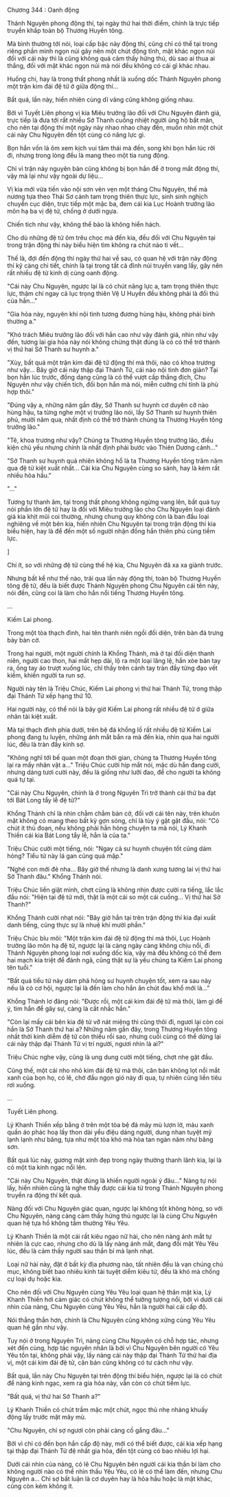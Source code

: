 




Chương 344 : Oanh động


Thánh Nguyên phong động thí, tại ngày thứ hai thời điểm, chính là trực tiếp truyền khắp toàn bộ Thương Huyền tông.

Mà bình thường tới nói, loại cấp bậc này động thí, cũng chỉ có thể tại trong riêng phần mình ngọn núi gây nên một chút động tĩnh, mặt khác ngọn núi đối với cái này thì là cũng không quá cảm thấy hứng thú, dù sao ai thua ai thắng, đối với mặt khác ngọn núi mà nói đều không có cái gì khác nhau.

Huống chi, hay là trong thất phong nhất là xuống dốc Thánh Nguyên phong một trận kim đái đệ tử ở giữa động thí...

Bất quá, lần này, hiển nhiên cùng dĩ vãng cũng không giống nhau.

Bởi vì Tuyết Liên phong vị kia Miêu trưởng lão đối với Chu Nguyên đánh giá, trực tiếp là đưa tới rất nhiều Sở Thanh cuồng nhiệt người ủng hộ bất mãn, cho nên tại động thí một ngày này nhao nhao chạy đến, muốn nhìn một chút cái này Chu Nguyên đến tột cùng có năng lực gì.

Bọn hắn vốn là ôm xem kịch vui tâm thái mà đến, song khi bọn hắn lúc rời đi, nhưng trong lòng đều là mang theo một tia rung động.

Chỉ vì trận này nguyên bản cũng không bị bọn hắn để ở trong mắt động thí, vậy mà lại như vậy ngoài dự liệu...

Vị kia mới vừa tiến vào nội sơn vẻn vẹn một tháng Chu Nguyên, thế mà nương tựa theo Thái Sơ cảnh tam trọng thiên thực lực, sinh sinh nghịch chuyển cục diện, trực tiếp một mặc ba, đem cái kia Lục Hoành trưởng lão môn hạ ba vị đệ tử, chống ở dưới ngựa.

Chiến tích như vậy, không thể bảo là không hiển hách.

Cho dù những đệ tử ôm trêu chọc mà đến kia, đều đối với Chu Nguyên tại trong trận động thí này biểu hiện tìm không ra chút nào tì vết...

Thế là, đợi đến động thí ngày thứ hai về sau, có quan hệ với trận này động thí kỹ càng chi tiết, chính là tại trong tất cả đỉnh núi truyền vang lấy, gây nên rất nhiều đệ tử kinh dị cùng oanh động.

"Cái này Chu Nguyên, ngược lại là có chút năng lực a, tam trọng thiên thực lực, thậm chí ngay cả lục trọng thiên Vệ U Huyền đều không phải là đối thủ của hắn..."

"Gia hỏa này, nguyên khí nội tình tương đương hùng hậu, không phải bình thường a."

"Khó trách Miêu trưởng lão đối với hắn cao như vậy đánh giá, nhìn như vậy đến, tương lai gia hỏa này nói không chừng thật đúng là có có thể trở thành vị thứ hai Sở Thanh sư huynh a."

"Xùy, bất quá một trận kim đái đệ tử động thí mà thôi, nào có khoa trương như vậy... Bây giờ cái này thập đại Thánh Tử, cái nào nội tình đơn giản? Tại bọn hắn lúc trước, đồng dạng cũng là có thể vượt cấp thắng địch, Chu Nguyên như vậy chiến tích, đối bọn hắn mà nói, miễn cưỡng chỉ tính là phù hợp thôi."

"Đúng vậy a, những năm gần đây, Sở Thanh sư huynh cơ duyên cỡ nào hùng hậu, ta từng nghe một vị trưởng lão nói, lấy Sở Thanh sư huynh thiên phú, mười năm qua, nhất định có thể trở thành chúng ta Thương Huyền tông trưởng lão."

"Tê, khoa trương như vậy? Chúng ta Thương Huyền tông trưởng lão, điều kiện chủ yếu nhưng chính là nhất định phải bước vào Thiên Dương cảnh..."

"Sở Thanh sư huynh quả nhiên không hổ là ta Thương Huyền tông trăm năm qua đệ tử kiệt xuất nhất... Cái kia Chu Nguyên cùng so sánh, hay là kém rất nhiều hỏa hầu."

"..."

Tương tự thanh âm, tại trong thất phong không ngừng vang lên, bất quá tuy nói phần lớn đệ tử hay là đối với Miêu trưởng lão cho Chu Nguyên loại đánh giá kia khịt mũi coi thường, nhưng chung quy không còn là ban đầu loại nghiêng về một bên kia, hiển nhiên Chu Nguyên tại trong trận động thí kia biểu hiện, hay là để đến một số người nhận đồng hắn thiên phú cùng tiềm lực.

]

Chí ít, so với những đệ tử cùng thế hệ kia, Chu Nguyên đã xa xa giành trước.

Nhưng bất kể như thế nào, trải qua lần này động thí, toàn bộ Thương Huyền tông đệ tử, đều là biết được Thánh Nguyên phong Chu Nguyên cái tên này, nói đến, cũng coi là làm cho hắn nổi tiếng Thương Huyền tông.

...

Kiếm Lai phong.

Trong một tòa thạch đình, hai tên thanh niên ngồi đối diện, trên bàn đá trưng bày bàn cờ.

Trong hai người, một người chính là Khổng Thánh, mà ở tại đối diện thanh niên, người cao thon, hai mắt hẹp dài, lộ ra một loại lăng lệ, hắn xòe bàn tay ra, ống tay áo trượt xuống lúc, chỉ thấy trên cánh tay tràn đầy từng đạo vết kiếm, khiến người ta run sợ.

Người này tên là Triệu Chúc, Kiếm Lai phong vị thứ hai Thánh Tử, trong thập đại Thánh Tử xếp hạng thứ 10.

Hai người này, có thể nói là bây giờ Kiếm Lai phong rất nhiều đệ tử ở giữa nhân tài kiệt xuất.

Mà tại thạch đình phía dưới, trên bệ đá khổng lồ rất nhiều đệ tử Kiếm Lai phong đang tu luyện, những ánh mắt bắn ra mà đến kia, nhìn qua hai người lúc, đều là tràn đầy kính sợ.

"Không nghĩ tới bế quan một đoạn thời gian, chúng ta Thương Huyền tông lại ra mấy nhân vật a..." Triệu Chúc cười híp mắt nói, mặc dù hắn đang cười, nhưng dáng tươi cười này, đều là giống như lưỡi đao, để cho người ta không quá tự tại.

"Cái này Chu Nguyên, chính là ở trong Nguyên Trì trở thành cái thứ ba đạt tới Bát Long tẩy lễ đệ tử?"

Khổng Thánh chỉ là nhìn chằm chằm bàn cờ, đối với cái tên này, trên khuôn mặt không có mang theo bất kỳ gợn sóng, chỉ là tùy ý gật gật đầu, nói: "Có chút ít thủ đoạn, nếu không phải hắn hỏng chuyện ta mà nói, Lý Khanh Thiền cái kia Bát Long tẩy lễ, hẳn là của ta."

Triệu Chúc cười một tiếng, nói: "Ngay cả sư huynh chuyện tốt cũng dám hỏng? Tiểu tử này lá gan cũng quá mập."

"Nghé con mới đẻ nha... Bây giờ thế nhưng là danh xưng tương lai vị thứ hai Sở Thanh đâu." Khổng Thánh nói.

Triệu Chúc liền giật mình, chợt cũng là không nhịn được cười ra tiếng, lắc lắc đầu nói: "Hiện tại đệ tử mới, thật là một cái so một cái cuồng... Vị thứ hai Sở Thanh?"

Khổng Thánh cười nhạt nói: "Bây giờ hắn tại trên trận động thí kia đại xuất danh tiếng, cũng thực sự là nhuệ khí mười phần."

Triệu Chúc bĩu môi: "Một trận kim đái đệ tử động thí mà thôi, Lục Hoành trưởng lão môn hạ đệ tử, ngược lại là càng ngày càng không chịu nổi, đi Thánh Nguyên phong loại nơi xuống dốc kia, vậy mà đều không có thể đem hai mạch kia triệt để đánh ngã, cũng thật sự là yếu chúng ta Kiếm Lai phong tên tuổi."

"Bất quá tiểu tử này dám phá hỏng sư huynh chuyện tốt, xem ra sau này nếu là có cơ hội, ngược lại là đến làm cho hắn ăn chút đau khổ mới là..."

Khổng Thánh lơ đãng nói: "Được rồi, một cái kim đái đệ tử mà thôi, làm gì để ý, tìm hắn để gây sự, càng là cất nhắc hắn."

"Còn lại mấy cái bên kia đệ tử vỡ nát miệng thì cũng thôi đi, ngươi lại còn coi hắn là Sở Thanh thứ hai a? Những năm gần đây, trong Thương Huyền tông nhất thời kinh diễm đệ tử còn thiếu rồi sao, nhưng cuối cùng có thể dừng lại cái này thập đại Thánh Tử vị trí người, ngươi nhìn là ai?"

Triệu Chúc nghe vậy, cũng là ung dung cười một tiếng, chợt nhẹ gật đầu.

Cũng thế, một cái nho nhỏ kim đái đệ tử mà thôi, căn bản không lọt nổi mắt xanh của bọn họ, có lẽ, chờ đầu ngọn gió này đi qua, tự nhiên cũng liền tiêu rơi xuống.

...

Tuyết Liên phong.

Lý Khanh Thiền xếp bằng ở trên một tòa bệ đá mây mù lượn lờ, màu xanh quần áo phác hoạ lấy thon dài yểu điệu dáng người, dung nhan tuyệt mỹ lạnh lạnh như băng, tựa như một tòa khó mà hòa tan ngàn năm như băng sơn.

Bất quá lúc này, gương mặt xinh đẹp trong ngày thường thanh lãnh kia, lại là có một tia kinh ngạc nổi lên.

"Cái này Chu Nguyên, thật đúng là khiến người ngoài ý đâu..." Nàng tự nói lấy, hiển nhiên cũng là nghe thấy được cái kia từ trong Thánh Nguyên phong truyền ra động thí kết quả.

Nàng đối với Chu Nguyên giác quan, ngược lại không tốt không hỏng, so với Chu Nguyên, nàng càng cảm thấy hứng thú ngược lại là cùng Chu Nguyên quan hệ tựa hồ không tầm thường Yêu Yêu.

Lý Khanh Thiền là một cái rất kiêu ngạo nữ hài, cho nên nàng ánh mắt tự nhiên là cực cao, nhưng cho dù là lấy nàng ánh mắt, đang đối mặt Yêu Yêu lúc, đều là cảm thấy người sau thần bí mà lạnh nhạt.

Loại nữ hài này, đặt ở bất kỳ địa phương nào, tất nhiên đều là vạn chúng chú mục, không biết bao nhiêu kinh tài tuyệt diễm kiêu tử, đều là khó mà chống cự loại dụ hoặc kia.

Cho nên đối với Chu Nguyên cùng Yêu Yêu loại quan hệ thân mật kia, Lý Khanh Thiền hơi cảm giác có chút không thể tưởng tượng nổi, bởi vì dưới cái nhìn của nàng, Chu Nguyên cùng Yêu Yêu, hẳn là người hai cái cấp độ.

Nói thẳng thắn hơn, chính là Chu Nguyên cũng không xứng cùng Yêu Yêu quan hệ gần như vậy.

Tuy nói ở trong Nguyên Trì, nàng cùng Chu Nguyên có chỗ hợp tác, nhưng xét đến cùng, hợp tác nguyên nhân là bởi vì Chu Nguyên bên người có Yêu Yêu tồn tại, không phải vậy, lấy nàng cái này thập đại Thánh Tử thứ hai địa vị, một cái kim đái đệ tử, căn bản cũng không có tư cách như vậy.

Bất quá, lần này Chu Nguyên tại trên động thí biểu hiện, ngược lại là có chút để nàng kinh ngạc, xem ra gia hỏa này, vẫn còn có chút tiềm lực.

"Bất quá, vị thứ hai Sở Thanh a?"

Lý Khanh Thiền có chút trầm mặc một chút, ngọc thủ nhẹ nhàng khuấy động lấy trước mặt mây mù.

"Chu Nguyên, chỉ sợ ngươi còn phải càng cố gắng đâu..."

Bởi vì chỉ có đến bọn hắn cấp độ này, mới có thể biết được, cái kia xếp hạng tại thập đại Thánh Tử đệ nhất gia hỏa, đến tột cùng có bao nhiêu lợi hại.

Dưới cái nhìn của nàng, có lẽ Chu Nguyên bên người cái kia thần bí làm cho không người nào có thể nhìn thấu Yêu Yêu, có lẽ có thể làm đến, nhưng Chu Nguyên a... Chỉ sợ bất luận là cơ duyên hay là hỏa hầu hoặc là mặt khác, cũng còn kém không ít.




